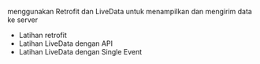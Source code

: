 menggunakan Retrofit dan LiveData untuk menampilkan dan mengirim data ke server  
- Latihan retrofit
- Latihan LiveData dengan API
- Latihan LiveData dengan Single Event
